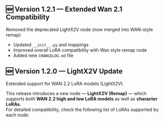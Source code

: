 ## 🆕 Version 1.2.1 — Extended Wan 2.1 Compatibility

 Removed the deprecated LightX2V node (now merged into WAN-style remap)
- Updated `__init__.py` and mappings
- Improved overall LoRA compatibility with Wan style remap node
- Added new `CHANGELOG.md` file

## 🆕 Version 1.2.0 — LightX2V Update
Extended support for WAN 2.2 LoRA models (LightX2V).

This release introduces a new node — **LightX2V (Remap)** — which supports both **WAN 2.2 high and low LoRA models** as well as **character LoRAs**.  
For detailed compatibility, check the following list of LoRAs supported by each node:
